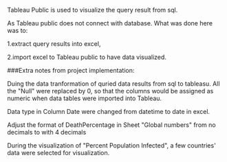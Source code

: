 Tableau Public is used to visualize the query result from sql.

As Tableau public does not connect with database. What was done here was to: 

1.extract query results into excel, 

2.import excel to Tableau public to have data visualized.


###Extra notes from project implementation:

Duing the data tranformation of quried data results from sql to tableasu. All the "Null" were replaced by 0, so that the columns would be assigned as numeric when data tables were imported into Tableau.

Data type in Column Date were changed from datetime to date in excel.

Adjust the format of DeathPercentage in Sheet "Global numbers" from no decimals to with 4 decimals

During the visualization of "Percent Population Infected", a few countries' data were selected for visualization.
